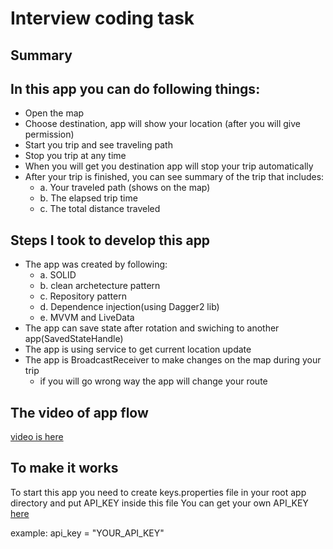 # Interview coding task
## Summary
## In this app you can do following things:
- Open the map
- Choose destination, app will show your location (after you will give permission)
- Start you trip and see traveling path
- Stop you trip at any time
- When you will get you destination app will stop your trip automatically
- After your trip is finished, you can see summary of the trip that includes:
	- a. Your traveled path (shows on the map)
	- b. The elapsed trip time
	- c. The total distance traveled

## Steps I took to develop this app
- The app was created by following:
  - a. SOLID
  - b. clean archetecture pattern
  - c. Repository pattern
  - d. Dependence injection(using Dagger2 lib)
  - e. MVVM and LiveData
 - The app can save state after rotation and swiching to another app(SavedStateHandle)
 - The app is using service to get current location update
 - The app is BroadcastReceiver to make changes on the map during your trip
   - if you will go wrong way the app will change your route
   
 ## The video of app flow
 
 [video is here](https://youtu.be/Q8PEguO1h00)
 
 ## To make it works 
 To start this app you need to create keys.properties file in your root app directory and put API_KEY inside this file You can get your own API_KEY [here](https://cloud.google.com/maps-platform/)

example: api_key = "YOUR_API_KEY"

